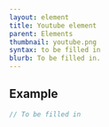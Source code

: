 ```yaml
---
layout: element
title: Youtube element
parent: Elements
thumbnail: youtube.png
syntax: to be filled in
blurb: To be filled in.
---
```


## Example
```javascript
// To be filled in
```


